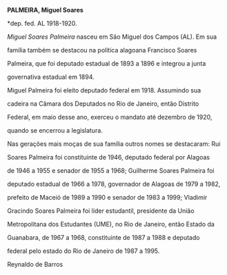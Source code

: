 **PALMEIRA, Miguel Soares**



\*dep. fed. AL 1918-1920.



*Miguel Soares Palmeira* nasceu em São Miguel dos Campos (AL). Em sua

família também se destacou na política alagoana Francisco Soares

Palmeira, que foi deputado estadual de 1893 a 1896 e integrou a junta

governativa estadual em 1894.



Miguel Palmeira foi eleito deputado federal em 1918. Assumindo sua

cadeira na Câmara dos Deputados no Rio de Janeiro, então Distrito

Federal, em maio desse ano, exerceu o mandato até dezembro de 1920,

quando se encerrou a legislatura.



Nas gerações mais moças de sua família outros nomes se destacaram: Rui

Soares Palmeira foi constituinte de 1946, deputado federal por Alagoas

de 1946 a 1955 e senador de 1955 a 1968; Guilherme Soares Palmeira foi

deputado estadual de 1966 a 1978, governador de Alagoas de 1979 a 1982,

prefeito de Maceió de 1989 a 1990 e senador de 1983 a 1999; Vladimir

Gracindo Soares Palmeira foi líder estudantil, presidente da União

Metropolitana dos Estudantes (UME), no Rio de Janeiro, então Estado da

Guanabara, de 1967 a 1968, constituinte de 1987 a 1988 e deputado

federal pelo estado do Rio de Janeiro de 1987 a 1995.



Reynaldo de Barros



